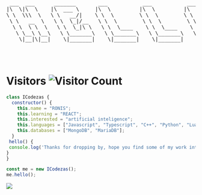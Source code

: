 

<pre>
 ___  ___      _______       ___           ___           ________                  ___     
|\  \|\  \    |\  ___ \     |\  \         |\  \         |\   __  \         ___    |\  \    
\ \  \\\  \   \ \   __/|    \ \  \        \ \  \        \ \  \|\  \       |\__\   \ \  \   
 \ \   __  \   \ \  \_|/__   \ \  \        \ \  \        \ \  \\\  \      \|__|    \ \  \  
  \ \  \ \  \   \ \  \_|\ \   \ \  \____    \ \  \____    \ \  \\\  \         ___   \ \  \ 
   \ \__\ \__\   \ \_______\   \ \_______\   \ \_______\   \ \_______\       |\__\   \ \__\
    \|__|\|__|    \|_______|    \|_______|    \|_______|    \|_______|       \|__|    \|__|
                                                                                           
                                                                                           
                                                                                           
</pre>
# Visitors ![Visitor Count](https://profile-counter.glitch.me/iCodezas/count.svg)

```javascript
class ICodezas {
  constructor() {
    this.name = "RONIS";
    this.learning = "REACT";
    this.interested = "artificial inteligence";
    this.languages = ["Javascript", "Typescript", "C++", "Python", "Lua"];
    this.databases = ["MongoDB", "MariaDB"];
  }
 hello() {
 console.log('Thanks for dropping by, hope you find some of my work interesting.')
}
}

const me = new ICodezas();
me.hello();
```
![](https://github.com/DollnKey/snk/raw/output/github-contribution-grid-snake.svg)

<!---
iCodezas/iCodezas is a ✨ special ✨ repository because its `README.md` (this file) appears on your GitHub profile.
You can click the Preview link to take a look at your changes.
--->
